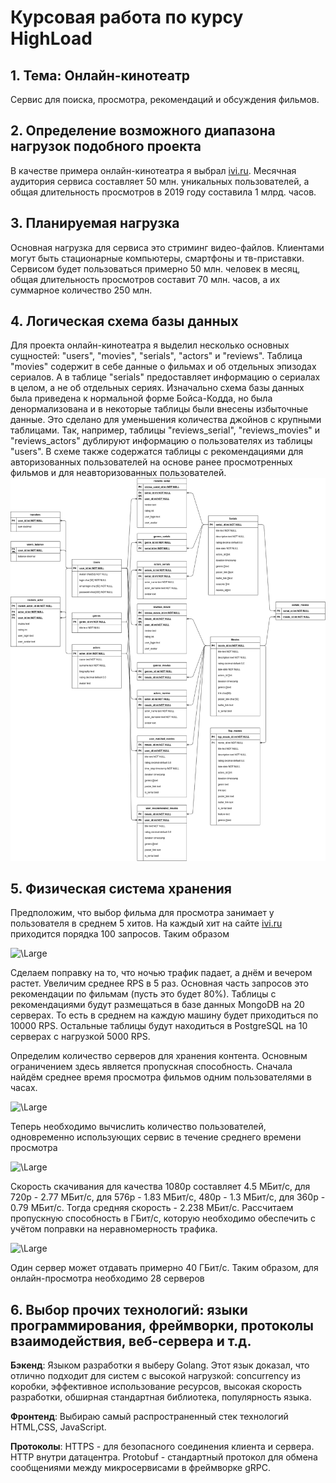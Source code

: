 # Курсовая работа по курсу HighLoad
## 1. Тема: Онлайн-кинотеатр
Сервис для поиска, просмотра, рекомендаций и обсуждения фильмов.
## 2. Определение возможного диапазона нагрузок подобного проекта
В качестве примера онлайн-кинотеатра я выбрал [ivi.ru](http://ivi.ru). Месячная аудитория сервиса составляет 50 млн. уникальных пользователей, а общая длительность просмотров в 2019 году составила 1 млрд. часов.
## 3. Планируемая нагрузка
Основная нагрузка для сервиса это стриминг видео-файлов. Клиентами могут быть стационарные компьютеры, смартфоны и тв-приставки. Сервисом будет пользоваться примерно 50 млн. человек в месяц, общая длительность просмотров составит 70 млн. часов, а их суммарное количество 250 млн.
## 4. Логическая схема базы данных
Для проекта онлайн-кинотеатра я выделил несколько основных сущностей: "users", "movies", "serials", "actors" и "reviews". Таблица "movies" содержит в себе данные о фильмах и об отдельных эпизодах сериалов. А в таблице "serials" предоставляет информацию о сериалах в целом, а не об отдельных сериях. Изначально схема базы данных была приведена к нормальной форме Бойса-Кодда, но была денормализована и в некоторые таблицы были внесены избыточные данные. Это сделано для уменьшения количества джойнов с крупными таблицами. Так, например, таблицы "reviews_serial", "reviews_movies" и "reviews_actors" дублируют информацию о пользователях из таблицы "users". В схеме также содержатся таблицы с рекомендациями для авторизованных пользователей на основе ранее просмотренных фильмов и для неавторизованных пользователей.
![alt text](./schema.png)
## 5. Физическая система хранения
Предположим, что выбор фильма для просмотра занимает у пользователя в среднем 5 хитов. На каждый хит на сайте [ivi.ru](http://ivi.ru) приходится порядка 100 запросов. Таким образом

![\Large](https://latex.codecogs.com/svg.latex?\Large&space;rps=\frac{5*100*250,000,000}{30*24*60*60}\approx50000)

Сделаем поправку на то, что ночью трафик падает, а днём и вечером растет. Увеличим среднее RPS в 5 раз. Основная часть запросов это рекомендации по фильмам (пусть это будет 80%).  Таблицы с рекомендациями будут размещаться в базе данных MongoDB на 20 серверах. То есть в среднем на каждую машину будет приходиться по 10000 RPS. Остальные таблицы будут находиться в PostgreSQL на 10 серверах с нагрузкой 5000 RPS.

Определим количество серверов для хранения контента. Основным ограничением здесь является пропускная способность.
Сначала найдём среднее время просмотра фильмов одним пользователями в часах.

![\Large ](https://latex.codecogs.com/svg.latex?\Large&space;t=\frac{70,000,000}{250,000,000}=0.28)

Теперь необходимо вычислить количество пользователей, одновременно использующих сервис в течение среднего времени просмотра

![\Large ](https://latex.codecogs.com/svg.latex?\Large&space;users=\frac{250,000,000*0,28}{30*24}\approx100,000)

Скорость скачивания для качества 1080р составляет 4.5 МБит/с, для 720р - 2.77 МБит/с, для 576р - 1.83 МБит/с, 480р - 1.3 МБит/с, для 360р - 0.79 МБит/с. Тогда средняя скорость - 2.238 МБит/с. Рассчитаем пропускную способность в ГБит/с, которую необходимо обеспечить с учётом поправки на неравномерность трафика.

![\Large ](https://latex.codecogs.com/svg.latex?\Large&space;speed={5*100,000*2.24}\approx1120)

Один сервер может отдавать примерно 40 ГБит/с. Таким образом, для онлайн-просмотра необходимо 28 серверов
## 6. Выбор прочих технологий: языки программирования, фреймворки, протоколы взаимодействия, веб-сервера и т.д.

**Бэкенд**: Языком разработки  я выберу Golang. Этот язык доказал, что отлично подходит для систем с высокой нагрузкой: concurrency из коробки, эффективное использование ресурсов, высокая скорость разработки, обширная стандартная библиотека, популярность языка.

**Фронтенд**: Выбираю самый распространенный стек технологий HTML,CSS, JavaScript.

**Протоколы**: HTTPS - для безопасного соединения клиента и сервера. HTTP внутри датацентра. Protobuf - стандартный протокол для обмена сообщениями между микросервисами в фреймворке gRPC.